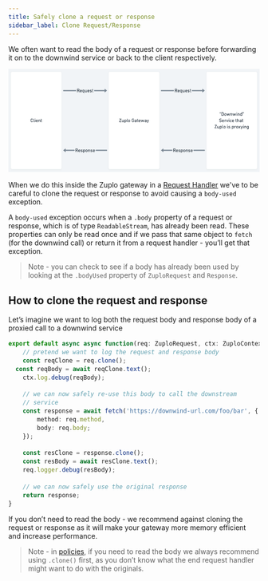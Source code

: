 ```yaml
---
title: Safely clone a request or response
sidebar_label: Clone Request/Response
---
```


We often want to read the body of a request or response before forwarding it on
to the downwind service or back to the client respectively.

![Lifecycle](../../public/media/safely-clone-a-request-or-response/f70d62c0-8bdd-4476-9fd6-fe2dad7ae3a2.png)

When we do this inside the Zuplo gateway in a
[Request Handler](../handlers/custom-handler.md) we've to be careful to clone
the request or response to avoid causing a `body-used` exception.

A `body-used` exception occurs when a `.body` property of a request or response,
which is of type `ReadableStream`, has already been read. These properties can
only be read once and if we pass that same object to `fetch` (for the downwind
call) or return it from a request handler - you’ll get that exception.

> Note - you can check to see if a body has already been used by looking at the
> `.bodyUsed` property of `ZuploRequest` and `Response`.

## How to clone the request and response

Let’s imagine we want to log both the request body and response body of a
proxied call to a downwind service

```ts
export default async async function(req: ZuploRequest, ctx: ZuploContext) {
	// pretend we want to log the request and response body
	const reqClone = req.clone();
  const reqBody = await reqClone.text();
	ctx.log.debug(reqBody);

	// we can now safely re-use this body to call the downstream
	// service
	const response = await fetch('https://downwind-url.com/foo/bar', {
		method: req.method,
		body: req.body;
	});

	const resClone = response.clone();
	const resBody = await resClone.text();
	req.logger.debug(resBody);

	// we can now safely use the original response
	return response;
}
```

If you don’t need to read the body - we recommend against cloning the request or
response as it will make your gateway more memory efficient and increase
performance.

> Note - in [policies](../policies), if you need to read the body we always
> recommend using `.clone()` first, as you don’t know what the end request
> handler might want to do with the originals.

